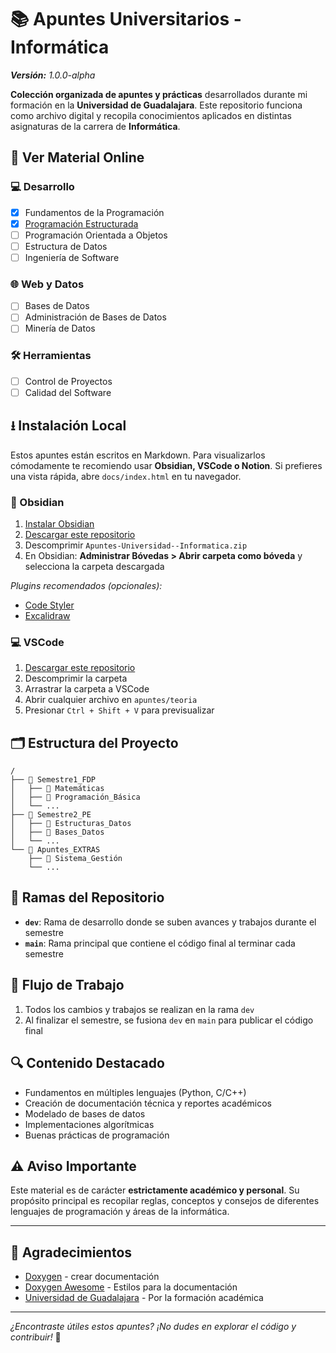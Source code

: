 # 📚 Apuntes Universitarios - Informática

_**Versión:** 1.0.0-alpha_

**Colección organizada de apuntes y prácticas** desarrollados durante mi formación en la **Universidad de Guadalajara**. Este repositorio funciona como archivo digital y recopila conocimientos aplicados en distintas asignaturas de la carrera de **Informática**.

## 📖 Ver Material Online

### 💻 Desarrollo
- [x] Fundamentos de la Programación
- [x] [Programación Estructurada](https://github.com/AntonioRo6253/Apuntes-Universidad--Informatica/tree/main/2semPE)
- [ ] Programación Orientada a Objetos
- [ ] Estructura de Datos
- [ ] Ingeniería de Software

### 🌐 Web y Datos
- [ ] Bases de Datos
- [ ] Administración de Bases de Datos
- [ ] Minería de Datos

### 🛠️ Herramientas
- [ ] Control de Proyectos
- [ ] Calidad del Software

## ⭳ Instalación Local

Estos apuntes están escritos en Markdown. Para visualizarlos cómodamente te recomiendo usar **Obsidian, VSCode o Notion**. Si prefieres una vista rápida, abre `docs/index.html` en tu navegador.

### 📱 Obsidian
1. [Instalar Obsidian](https://obsidian.md/download)
2. [Descargar este repositorio](https://github.com/AntonioRo6253/Apuntes-Universidad--Informatica/archive/refs/tags/1.0.0-alpha.zip)
3. Descomprimir `Apuntes-Universidad--Informatica.zip`
4. En Obsidian: **Administrar Bóvedas > Abrir carpeta como bóveda** y selecciona la carpeta descargada

*Plugins recomendados (opcionales):*
- [Code Styler](obsidian://show-plugin?id=code-styler)
- [Excalidraw](obsidian://show-plugin?id=obsidian-excalidraw-plugin)

### 💻 VSCode
1. [Descargar este repositorio](https://github.com/AntonioRo6253/Apuntes-Universidad--Informatica/archive/refs/tags/1.0.0-alpha.zip)
2. Descomprimir la carpeta
3. Arrastrar la carpeta a VSCode
4. Abrir cualquier archivo en `apuntes/teoria`
5. Presionar `Ctrl + Shift + V` para previsualizar

## 🗂️ Estructura del Proyecto

```
/
├── 📂 Semestre1_FDP
│   ├── 📂 Matemáticas
│   ├── 📂 Programación_Básica
│   └── ...
├── 📂 Semestre2_PE
│   ├── 📂 Estructuras_Datos
│   ├── 📂 Bases_Datos
│   └── ...
└── 📂 Apuntes_EXTRAS
    ├── 📂 Sistema_Gestión
    └── ...
```

## 🌲 Ramas del Repositorio

- **`dev`**: Rama de desarrollo donde se suben avances y trabajos durante el semestre
- **`main`**: Rama principal que contiene el código final al terminar cada semestre

## 🌊 Flujo de Trabajo

1. Todos los cambios y trabajos se realizan en la rama `dev`
2. Al finalizar el semestre, se fusiona `dev` en `main` para publicar el código final

## 🔍 Contenido Destacado

- Fundamentos en múltiples lenguajes (Python, C/C++)
- Creación de documentación técnica y reportes académicos
- Modelado de bases de datos
- Implementaciones algorítmicas
- Buenas prácticas de programación

## ⚠️ Aviso Importante

Este material es de carácter **estrictamente académico y personal**. Su propósito principal es recopilar reglas, conceptos y consejos de diferentes lenguajes de programación y áreas de la informática.

---
## 🙏 Agradecimientos

- [Doxygen](https://www.doxygen.nl/manual/grouping.html#memgroup) - crear documentación
- [Doxygen Awesome](https://jothepro.github.io/doxygen-awesome-css/) - Estilos para la documentación
- [Universidad de Guadalajara](https://www.udg.mx/es) - Por la formación académica

---

*¿Encontraste útiles estos apuntes? ¡No dudes en explorar el código y contribuir!* 🚀
